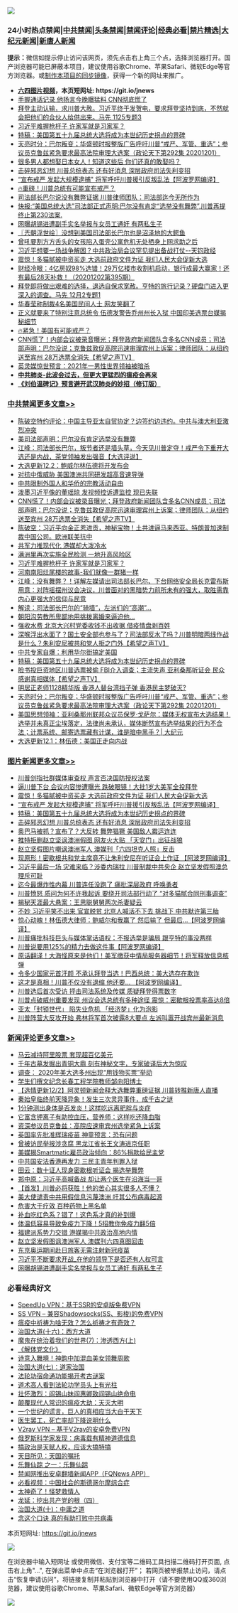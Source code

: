 ![](https://raw.githubusercontent.com/fqnews/bnews/master/64photo/fqnews-qr.jpg)

<div id="tt">
<h3>24小时热点禁闻|<a href="#%E4%B8%AD%E5%85%B1%E7%A6%81%E9%97%BB%E6%9B%B4%E5%A4%9A%E6%96%87%E7%AB%A0">中共禁闻</a>|<a href="#%E5%9B%BE%E7%89%87%E6%96%B0%E9%97%BB%E6%9B%B4%E5%A4%9A%E6%96%87%E7%AB%A0">头条禁闻</a>|<a href="#%E6%96%B0%E9%97%BB%E8%AF%84%E8%AE%BA%E6%9B%B4%E5%A4%9A%E6%96%87%E7%AB%A0">禁闻评论|<a href="#%E5%BF%85%E7%9C%8B%E7%BB%8F%E5%85%B8%E5%A5%BD%E6%96%87">经典必看|<a href="/video.md#%E7%A6%81%E7%89%87%E7%B2%BE%E9%80%89">禁片精选</a>|<a href="https://github.com/fqnews/djy/blob/master/gb/nf1351518.md#1">大纪元新闻</a>|<a href="https://github.com/fqnews/ntdtv/blob/master/gb/prog204.md#1">新唐人新闻</a></h3>
<div><b>提示：</b>微信如提示停止访问该网页，须先点击右上角三个点，选择浏览器打开。国产浏览器可能已屏蔽本项目，建议使用谷歌Chrome、苹果Safari、微软Edge等官方浏览器。或<a href="https://github.com/fqnews/bnews/blob/master/%E5%88%B6%E4%BD%9Cgit%E7%A6%81%E9%97%BB%E9%95%9C%E5%83%8F.md">制作本项目的同步镜像</a>，获得一个新的网址来推广。</div>
<ul>
<li><b><a href="http://d1.bdrive.tk/64.mp4" target="_blank">六四图片视频</a>，本页短网址: https://git.io/jnews</b></li>
<li><a href="/cnnews/20201202/1440520.md">手握通话记录 他扬言今晚曝猛料 CNN彻底慌了</a></li>
<li><a href="/bannedvideo/20201202/1440516.md">拜登主动认输，求川普大赦。习近平终于发贺电，要求拜登坚持到底，不然就会把他们的合伙人给供出来。马先 1125专题3</a></li>
<li><a href="/cbnews/20201202/1440837.md">习近平难握枪杆子 许家军就是习家军？</a></li>
<li><a href="/comments/20201202/1440697.md">特稿：美国第五十九届总统大选将成为本世纪历史拐点的界碑</a></li>
<li><a href="/cbnews/20201202/1440641.md">天亮时分：巴尔叛变；华盛顿时报整版广告呼吁川普“戒严、军管、重选”；参议员克鲁兹紧急要求最高法院审理大选案（政论天下第292集 20201201）</a></li>
<li><a href="/funmedia/20201202/1440583.md">很多男人都想娶日本女人！知道这些后 你们还真的敢娶吗？</a></li>
<li><a href="/topimagenews/20201202/1440468.md">击碎邪恶幻想 川普总统表态 还有好消息 深层政府司法失利变招</a></li>
<li><a href="/topimagenews/20201202/1440808.md">“宣布戒严 发起大规模逮捕" 将军呼吁川普援引反叛乱法【阿波罗网编译】</a></li>
<li><a href="/taiwannews/20201202/1440777.md">🔥重磅！川普总统有可能宣布戒严？</a></li>
<li><a href="/cnnews/20201202/1440498.md">司法部长巴尔说没有舞弊证据 川普律师团队：司法部迄今无所作为</a></li>
<li><a href="/bannedvideo/20201202/1440757.md">快报:“美国总统大选”司法部正式声明:巴尔没有肯定“选举没有舞弊”,川普再提终止第230法案.</a></li>
<li><a href="/comments/20201202/1440823.md">网曝胡锡进遭副手实名举报与女员工通奸 有两私生子</a></li>
<li><a href="/ssgc/20201202/1440502.md">〖兲朝浮世绘〗没想到美国司法部长巴尔也是沼泽地的大鳄鱼</a></li>
<li><a href="/headline/20201202/1440894.md">曾吼要割方方舌头的女孩陷入蛋壳公寓危机无处栖身上网求助之后</a></li>
<li><a href="/bannedvideo/20201202/1440597.md">习近平想要一场战争解困？中共政治局会议罕见提出备战打仗--天钧政经</a></li>
<li><a href="/topimagenews/20201202/1440845.md">震惊！多猫腻被中资买走 大选前政府文件为证 我们人民大会促新大选</a></li>
<li><a href="/bannedvideo/20201202/1440768.md">财经冷眼：4亿房奴98%选错！29万亿楼市收割机启动，银行成最大赢家！还有最后28天补救！（20201202第395期）</a></li>
<li><a href="/bannedvideo/20201202/1440515.md">拜登即将做出艰难的选择，退选自保求宽赦。亨特的旅行记录？硬盘门进入更深入的调查。马先 12月2专题1</a></li>
<li><a href="/cnnews/20201202/1440460.md">华春莹称制裁4名美国民间人士 网友笑翻了</a></li>
<li><a href="/cbnews/20201202/1440469.md">正义就要来了特别注意总统令 伍德发警告乔州州长入狱 中国印美选票台媒揭秘细节</a></li>
<li><a href="/bannedvideo/20201202/1440786.md">🔥紧急！美国有可能戒严？</a></li>
<li><a href="/cbnews/20201202/1440898.md">CNN慌了！内部会议被录音曝光；拜登政府新闻团队含多名CNN成员；司法部声明：巴尔没说；克鲁兹敦促高院迅速审理宾州上诉案；律师团队：从纽约送至宾州 28万选票全消失【希望之声TV】</a></li>
<li><a href="/lifebaike/20201202/1440477.md">英灵媒惊世预言：2021年一男性世界领袖被暗杀</a></li>
<li><b><a href="/comments/20200211/1275071.md" target="_blank">中共肺炎-此波会过去，但更大更猛烈的瘟疫会再来</a></b></li>
<li><b><a href="/comments/20200207/1272816.md" target="_blank">《刘伯温碑记》预言避开武汉肺炎的妙招（修订版）</a></b></li>
</ul>
</div>

<div class="catlist">
<h3><a href="/cbnews/" target="_blank">中共禁闻</a><span><a href="/cbnews/" target="_blank" rel="nofollow">更多文章>></a></span></h3>
<ul>
<li><a href="/cbnews/20201203/1441045.md" target="_blank">陈破空特约评论：中国主导亚太自贸协定？边签约边违约。中共与澳大利亚激烈冲突</a></li>
<li><a href="/cbnews/20201203/1441024.md" target="_blank">美司法部声明：巴尔没有肯定选举没有舞弊</a></li>
<li><a href="/cbnews/20201203/1441015.md" target="_blank">江峰：司法部长巴尔，叛节者还是墙头草，今天见川普定夺！戒严令下重开大选还是内战，茶党领袖发出强音【大选评说】</a></li>
<li><a href="/cbnews/20201203/1440999.md" target="_blank">大选更新12.2：鲍威尔林伍德将开发布会</a></li>
<li><a href="/cbnews/20201203/1440998.md" target="_blank">对抗中俄威胁 美国澳洲共同研发超高音速导弹</a></li>
<li><a href="/cbnews/20201202/1440919.md" target="_blank">中共限制外国人和华侨的宗教活动自由</a></li>
<li><a href="/cbnews/20201202/1440918.md" target="_blank">泼墨习近平像的董瑶琼 发视频控诉遭监控 现已失联</a></li>
<li><a href="/cbnews/20201202/1440898.md" target="_blank">CNN慌了！内部会议被录音曝光；拜登政府新闻团队含多名CNN成员；司法部声明：巴尔没说；克鲁兹敦促高院迅速审理宾州上诉案；律师团队：从纽约送至宾州 28万选票全消失【希望之声TV】</a></li>
<li><a href="/cbnews/20201202/1440892.md" target="_blank">陈破空：习近平向金正恩进贡，神秘宝物！土共进逼马来西亚。特朗普加速制裁中国公司。欧洲联美抗中</a></li>
<li><a href="/cbnews/20201202/1440878.md" target="_blank">共军力推现代化 港媒却大泼冷水</a></li>
<li><a href="/cbnews/20201202/1440846.md" target="_blank">满洲里再次实施全民检测 一地升高风险区</a></li>
<li><a href="/cbnews/20201202/1440837.md" target="_blank">习近平难握枪杆子 许家军就是习家军？</a></li>
<li><a href="/cbnews/20201202/1440613.md" target="_blank">河南南阳烂尾楼的故事-我们就像一群猪一样</a></li>
<li><a href="/cbnews/20201202/1440805.md" target="_blank">江峰：没有舞弊？！详解左媒请出司法部长巴尔、下台网络安全局长克雷布斯用意：对阵摇摆州议会决议，川普面对的黑暗势力前所未有的强大，取胜需靠内心更强大的信仰与民意</a></li>
<li><a href="/cbnews/20201202/1440772.md" target="_blank">解读：司法部长巴尔的“骑墙”，左派们的“高潮”…</a></li>
<li><a href="/cbnews/20201202/1440785.md" target="_blank">朝阳沟劳教所卑鄙地用挑拨离婚来逼迫他…</a></li>
<li><a href="/cbnews/20201202/1440774.md" target="_blank">强收水费 北京大兴村党委收钱不出收据 借疫情盘剥百姓</a></li>
<li><a href="/cbnews/20201202/1440762.md" target="_blank">深喉浮出水面了？国土安全部也参与了？司法部反水了吗？川普明暗两线作战是什么？朱利安尼被共和党人拒之门外【希望之声TV】</a></li>
<li><a href="/cbnews/20201202/1440704.md" target="_blank">中共专家自爆：利用华尔街搞定美国</a></li>
<li><a href="/comments/20201202/1440697.md" target="_blank">特稿：美国第五十九届总统大选将成为本世纪历史拐点的界碑</a></li>
<li><a href="/cbnews/20201202/1440667.md" target="_blank">脸书投巨资地区川普选票被偷 FBI介入调查；主流失声 亚利桑那听证会 民众感谢真相媒体【希望之声TV】</a></li>
<li><a href="/cbnews/20201202/1440666.md" target="_blank">明居正老师1128精华版  香港人替台湾挡子弹 香港民主梦破灭?</a></li>
<li><a href="/cbnews/20201202/1440641.md" target="_blank">天亮时分：巴尔叛变；华盛顿时报整版广告呼吁川普“戒严、军管、重选”；参议员克鲁兹紧急要求最高法院审理大选案（政论天下第292集 20201201）</a></li>
<li><a href="/cbnews/20201202/1440640.md" target="_blank">美国思想领袖：亚利桑那州联邦众议员保罗·戈萨尔：媒体无权宣布大选结果！选举并未真正尘埃落定，法律尚未承认，媒体断然宣布选举结果的行为不合法；计票系统、邮寄选票藏有计谋，谁是暗中黑手？| 大纪元</a></li>
<li><a href="/cbnews/20201202/1440636.md" target="_blank">大选更新12.1：林伍德：美国正走向内战</a></li>

</ul>
</div>
<div class="catlist">
<h3><a href="/topimagenews/" target="_blank">图片新闻</a><span><a href="/topimagenews/" target="_blank" rel="nofollow">更多文章>></a></span></h3>
<ul>
<li><a href="/topimagenews/20201203/1441065.md" target="_blank">川普剑指社群媒体审查权 声言否决国防授权法案</a></li>
<li><a href="/topimagenews/20201203/1441064.md" target="_blank">逼川普下台 会议内容惨遭曝光 跌破眼镜！大批1岁大美军全投拜登</a></li>
<li><a href="/topimagenews/20201202/1440845.md" target="_blank">震惊！多猫腻被中资买走 大选前政府文件为证 我们人民大会促新大选</a></li>
<li><a href="/topimagenews/20201202/1440808.md" target="_blank">“宣布戒严 发起大规模逮捕&#8221; 将军呼吁川普援引反叛乱法【阿波罗网编译】</a></li>
<li><a href="/comments/20201202/1440697.md" target="_blank">特稿：美国第五十九届总统大选将成为本世纪历史拐点的界碑</a></li>
<li><a href="/topimagenews/20201202/1440468.md" target="_blank">击碎邪恶幻想 川普总统表态 还有好消息 深层政府司法失利变招</a></li>
<li><a href="/topimagenews/20201202/1440425.md" target="_blank">奥巴马被抓？宣布了？大反转 舞弊猖獗 美国敌人霉运连连</a></li>
<li><a href="/topimagenews/20201202/1440424.md" target="_blank">推特拒删赵立坚讽澳洲假图 网友火大贴 「天安门」出征战狼</a></li>
<li><a href="/topimagenews/20201202/1440414.md" target="_blank">赵立坚假图片嘲讽澳洲军人 澳媒刊「六四坦克人照」反击</a></li>
<li><a href="/topimagenews/20201201/1440268.md" target="_blank">现原形！密歇根共和党主席竟不让朱利安尼在听证会上作证 【阿波罗网编译】</a></li>
<li><a href="/topimagenews/20201201/1440232.md" target="_blank">习近平最后一场 灾难来临？涉委内瑞拉 川普制裁中共央企 赵立坚发假照澳总理斥可耻</a></li>
<li><a href="/topimagenews/20201201/1439781.md" target="_blank">迄今最爆炸性内幕 川普连任没跑了 痛批深层政府 呼唤勇者</a></li>
<li><a href="/topimagenews/20201201/1439743.md" target="_blank">川普愤怒 质问为何不许我起诉 要绕开司法部行动了 “对多猫腻合同刑事调查”</a></li>
<li><a href="/topimagenews/20201201/1439730.md" target="_blank">揭秘天涯最大悬案：王思聪舅舅两次杀妻疑云</a></li>
<li><a href="/topimagenews/20201130/1439615.md" target="_blank">不妙 习近平笑不出来 官宣脱贫 北京人喊活不下去 挑战下 中共默许第三胎</a></li>
<li><a href="/topimagenews/20201130/1439556.md" target="_blank">惊心动魄！林伍德大律师：鲍威尔和我赢了 然后输了 但最后&#8230;【阿波罗网编译】</a></li>
<li><a href="/topimagenews/20201130/1439512.md" target="_blank">川普痛批科技巨头与媒体掌话语权：不报选举是骗局 跟亨特的事没两样</a></li>
<li><a href="/topimagenews/20201130/1439486.md" target="_blank">川普说要用125%的精力去做这件事【阿波罗网编译】</a></li>
<li><a href="/comments/20201130/1439481.md" target="_blank">原话翻译！大海怪原来是他们！美军缴获中情局服务器细节！将军释放信息核弹</a></li>
<li><a href="/topimagenews/20201130/1439454.md" target="_blank">令多少国家元首汗颜 不承认拜登当选！巴西总统：美大选存在欺诈</a></li>
<li><a href="/topimagenews/20201130/1439362.md" target="_blank">这才是真相！川普不仅没有退缩 他还要… 【阿波罗网编译】</a></li>
<li><a href="/topimagenews/20201130/1439300.md" target="_blank">川普选后首次受访 抨击司法系统及传媒 质疑拜登得票数字</a></li>
<li><a href="/topimagenews/20201130/1439290.md" target="_blank">川普点破威州重要发现 州议会选总统有多种途径 震惊：密歇根投票率高达8倍</a></li>
<li><a href="/topimagenews/20201130/1439271.md" target="_blank">亚太「封锁世代」 陷失业危机 「经济梦」化为泡影</a></li>
<li><a href="/topimagenews/20201130/1439243.md" target="_blank">川普阵营大反攻开始 弗林将军首次披露8大要点 左派叫嚣开战宾州最新消息</a></li>

</ul>
</div>
<div class="catlist">
<h3><a href="/comments/" target="_blank">新闻评论</a><span><a href="/comments/" target="_blank" rel="nofollow">更多文章>></a></span></h3>
<ul>
<li><a href="/comments/20201203/1441055.md" target="_blank">马云减持阿里股票 套现超百亿美元</a></li>
<li><a href="/comments/20201203/1441054.md" target="_blank">千年古墓发掘出青铜大鼎 刻有神秘文字，专家破译后大为惊叹</a></li>
<li><a href="/comments/20201203/1441033.md" target="_blank">调查： 2020年美大选多州出现“用钱物买票”举动</a></li>
<li><a href="/comments/20201203/1441023.md" target="_blank">学生们撰文纪念长春工程学院教师邹向阳博士</a></li>
<li><a href="/comments/20201203/1441022.md" target="_blank">【选情更新12/2】阿灵顿新闻会释大选舞弊重磅证据 川普转推新唐人直播</a></li>
<li><a href="/comments/20201202/1440973.md" target="_blank">秦始皇临终前天降异象！发生三次灵异事件，成千古之谜</a></li>
<li><a href="/comments/20201202/1440972.md" target="_blank">1分钟测出身体是否发炎！这样吃远离肥胖与炎症</a></li>
<li><a href="/comments/20201202/1440970.md" target="_blank">它富含钾离子有助控血压，营养师：这样吃还降血脂</a></li>
<li><a href="/comments/20201202/1440952.md" target="_blank">资深参议员克鲁兹：高院应速审宾州选举紧急上诉案</a></li>
<li><a href="/comments/20201202/1440951.md" target="_blank">英国率先批准辉瑞疫苗 神童预言：恐有问题</a></li>
<li><a href="/comments/20201202/1440910.md" target="_blank">曾被访民举报涉贪腐 黑龙江省长王文涛进京任职</a></li>
<li><a href="/comments/20201202/1440909.md" target="_blank">美媒揭Smartmatic雇员政治倾向：86%捐款给民主党</a></li>
<li><a href="/comments/20201202/1440908.md" target="_blank">中共国安法香港再发力 三民主青年判罪入狱</a></li>
<li><a href="/comments/20201202/1440884.md" target="_blank">田云：数十证人现身密歇根听证会 揭选举舞弊</a></li>
<li><a href="/comments/20201202/1440880.md" target="_blank">郑中原：习近平高喊备战 却让两个医生在沿海当一哥</a></li>
<li><a href="/comments/20201202/1440848.md" target="_blank">【首发】川普必将获胜！他的苦心其实很多人不懂？</a></li>
<li><a href="/comments/20201202/1440841.md" target="_blank">美大使谴责中共用假信息污蔑澳洲 吁其公布病毒起源</a></li>
<li><a href="/comments/20201202/1440840.md" target="_blank">危害大于疗效 百种药物上黑名单</a></li>
<li><a href="/comments/20201202/1440839.md" target="_blank">补血吃红色系？错了！这色系才真的补到爆</a></li>
<li><a href="/comments/20201202/1440838.md" target="_blank">体温低容易导致免疫力下降！5招教你免疫力翻5倍</a></li>
<li><a href="/comments/20201202/1440834.md" target="_blank">福建派系势力交错 港媒揭中共政治高地内情</a></li>
<li><a href="/comments/20201202/1440833.md" target="_blank">赵立坚发假图讽澳洲军人 澳媒刊六四真图回击</a></li>
<li><a href="/comments/20201202/1440832.md" target="_blank">东京奥运期间赴日旅客无需注射新冠疫苗</a></li>
<li><a href="/comments/20201202/1440830.md" target="_blank">习近平不断要求开战_在他的领导下是否还有人权可言</a></li>
<li><a href="/comments/20201202/1440823.md" target="_blank">网曝胡锡进遭副手实名举报与女员工通奸 有两私生子</a></li>

</ul>
</div>

<div class="catlist">
<h3>必看经典好文</h3>
<ul>
<li><a href="/cbnews/20191226/1241739.md" target="_blank">SpeedUp VPN：基于SSR的安卓版免费VPN</a></li>
<li><a href="/comments/20191231/1250654.md" target="_blank">SS VPN &#8211; 兼容Shadowsocks(SS、影梭)的免费VPN</a></li>
<li><a href="/comments/20200502/1322275.md" target="_blank">瘟疫中祈祷为啥无效？怎么祈祷才有奇效？</a></li>
<li><a href="/comments/20201110/1428663.md" target="_blank">治国大道(十六)：西方大道</a></li>
<li><a href="/topimagenews/20180527/948369.md" target="_blank">魔鬼在统治着我们的世界(7)：渗透西方(上)</a></li>
<li><a href="/bookwiki/20130610/138400.md" target="_blank">《解体党文化》</a></li>
<li><a href="/topimagenews/20170208/656009.md" target="_blank">诗意入舞境！神韵中加混血美女领舞周歌</a></li>
<li><a href="/cbnews/20190424/913985.md" target="_blank">治国大道(七)：道家治国</a></li>
<li><a href="/tculture/20121025/73079.md" target="_blank">法轮功宿命通功能揭开考古谜案</a></li>
<li><a href="/comments/20200227/1284657.md" target="_blank">道术高人看到法轮功学员头上有光柱</a></li>
<li><a href="/cbnews/20200727/1366904.md" target="_blank">壮怀激烈：阎锡山妹阎惠卿致阎锡山绝命电</a></li>
<li><a href="/comments/20200619/783185.md" target="_blank">颠覆现代人常识的瘟疫大劫：天灭大明</a></li>
<li><a href="/comments/20200621/1348067.md" target="_blank">一个世纪的谎言，巨人的真相应当大白于天下</a></li>
<li><a href="/sohnews/20150904/445868.md" target="_blank">医生罢工，死亡率却下降说明什么</a></li>
<li><a href="/comments/20200112/1257608.md" target="_blank">V2ray VPN &#8211; 基于V2ray的安卓免费VPN</a></li>
<li><a href="/cbnews/20200823/1384378.md" target="_blank">俄罗斯科学家发现：病毒载有精神道德信息</a></li>
<li><a href="/comments/20200814/1379994.md" target="_blank">搞政治是天赋人权，应该大搞特搞</a></li>
<li><a href="/tculture/20180919/1000196.md" target="_blank">天目所见：天国的嘱托</a></li>
<li><a href="/tculture/20170710/789533.md" target="_blank">乐舞仙踪 之一：乐舞仙踪</a></li>
<li><a href="/comments/20200503/1322531.md" target="_blank">禁闻网推出安卓翻墙新闻APP（FQNews APP）</a></li>
<li><a href="/comments/20200806/1375443.md" target="_blank">必看视频：中国社会的斯德哥尔摩综合症</a></li>
<li><a href="/ccpdope/20200907/1392129.md" target="_blank">太神奇了！怪梦救情人</a></li>
<li><a href="/comments/20200930/1405812.md" target="_blank">龙延：挖出共产党的根（四）</a></li>
<li><a href="/cbnews/20180316/915423.md" target="_blank">治国大道(十)：中庸之道</a></li>
<li><a href="/comments/20200707/1357090.md" target="_blank">念这个口诀 真的有助打败中共病毒</a></li>

</ul>
</div>

本页短网址: https://git.io/jnews

![](https://raw.githubusercontent.com/fqnews/bnews/master/64photo/fqnews-qr.jpg)

在浏览器中输入短网址 或使用微信、支付宝等二维码工具扫描二维码打开页面, 点击右上角"...", 在弹出菜单中点击“在浏览器打开”； 若网页被举报禁止访问，请点击“恢复申请访问”，将链接复制并粘贴到浏览器中打开（请不要使用QQ或360浏览器，建议使用谷歌Chrome、苹果Safari、微软Edge等官方浏览器）

![](https://raw.githubusercontent.com/fqnews/bnews/master/64photo/wx.jpg)